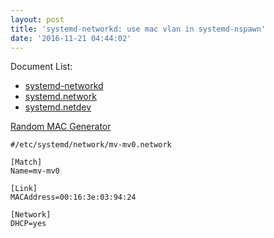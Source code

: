 ```yaml
---
layout: post
title: 'systemd-networkd: use mac vlan in systemd-nspawn'
date: '2016-11-21 04:44:02'
---
```


Document List:

* [systemd-networkd](http://www.freedesktop.org/software/systemd/man/systemd-networkd.service.html)
* [systemd.network]()
* [systemd.netdev]()

[Random MAC Generator](http://www.hellion.org.uk/cgi-bin/randmac.pl?scope=global&oui=00%3A16%3A3e&type=unicast)

```
#/etc/systemd/network/mv-mv0.network

[Match]
Name=mv-mv0

[Link]
MACAddress=00:16:3e:03:94:24

[Network]
DHCP=yes
```